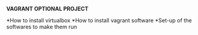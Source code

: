 **VAGRANT OPTIONAL PROJECT**

*How to install virtualbox
*How to install vagrant software
*Set-up of the softwares to make them run
